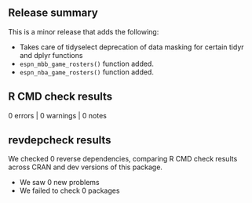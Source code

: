 ## Release summary

This is a minor release that adds the following:
 * Takes care of tidyselect deprecation of data masking for certain tidyr and dplyr functions
 * ```espn_mbb_game_rosters()``` function added.
 * ```espn_nba_game_rosters()``` function added.

 

## R CMD check results

0 errors | 0 warnings | 0 notes

## revdepcheck results

We checked 0 reverse dependencies, comparing R CMD check results across CRAN and dev versions of this package.

 * We saw 0 new problems
 * We failed to check 0 packages
